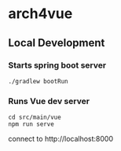 # arch4vue

## Local Development

### Starts spring boot server
```shell
./gradlew bootRun
```

### Runs Vue dev server
```shell
cd src/main/vue
npm run serve
```
connect to http://localhost:8000

